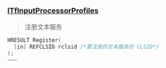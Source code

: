 ### [ITfInputProcessorProfiles](https://learn.microsoft.com/zh-cn/windows/win32/api/msctf/nn-msctf-itfinputprocessorprofiles)

>注册文本服务

```C++
HRESULT Register(
  [in] REFCLSID rclsid /*要注册的文本服务的 CLSID*/
);
~~~